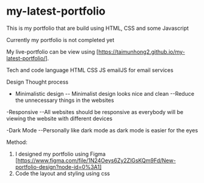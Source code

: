 # my-latest-portfolio

This is my portfolio that are build using HTML, CSS and some Javascript

Currently my portfolio is not completed yet

My live-portfolio can be view using [https://taimunhong2.github.io/my-latest-portfolio/].


Tech and code language
HTML 
CSS 
JS 
emailJS for email services

Design Thought process

- Minimalistic design 
-- Minimalist design looks nice and clean 
--Reduce the unnecessary things in the websites

-Responsive
--All websites should be responsive as everybody will be viewing the website with different devices

-Dark Mode
--Personally like dark mode as dark mode is easier for the eyes 

Method:
1. I designed my portfolio using Figma [https://www.figma.com/file/1N24Oeys6Zy2ZlGsKQm9Fd/New-portfolio-design?node-id=0%3A1]
2. Code the layout and styling using css
